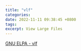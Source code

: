 ```yaml
---
title: "vlf"
categories: 
date: 2022-11-11 09:38:45 +0800
tags: 
excerpt: View Large Files
---
```





[GNU ELPA - vlf](https://elpa.gnu.org/packages/vlf.html)








